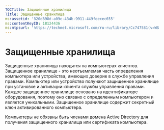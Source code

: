 ```yaml
---
TOCTitle: Защищенные хранилища
Title: Защищенные хранилища
ms:assetid: '820d398d-a09c-434b-9911-449feecec655'
ms:contentKeyID: 18124436
ms:mtpsurl: 'https://technet.microsoft.com/ru-ru/library/Cc747581(v=WS.10)'
---
```


Защищенные хранилища
====================

Защищенные хранилища находятся на компьютерах клиентов. Защищенное хранилище - это неотъемлемая часть определения компьютера или устройства, имеющих доверие в службе управления правами. Компьютер или устройство получают защищенное хранилище при установке и активации клиента службы управления правами. Каждое защищенное хранилище основано на идентификаторе оборудования, поэтому оно связано с определенным компьютером и является уникальными. Защищенное хранилище содержит секретный ключ активированного компьютера.

Компьютеры не обязаны быть членами домена Active Directory для получения защищенного хранилища или сертификата компьютера.

